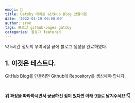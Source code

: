 ```yaml
---
emoji: 🔮
title: Gatsby 테마로 GitHub Blog 만들어봄
date: '2022-01-19 00:00:00'
author: sryn
tags: 블로그 github-pages gatsby
categories: 블로그 featured
---
```


약 5시간 정도의 우여곡절 끝에 블로그 생성을 완료하였다.

## 1. 이것은 테스트다.

GitHub Blog를 만들려면 Github에 Repository를 생성해야 합니다.

<br/>

**위 과정을 따라하시면서 궁금하신 점이 있다면 아래 `댓글`로 남겨주세요!👇**

```toc

```

